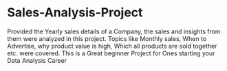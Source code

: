 # Sales-Analysis-Project
Provided the Yearly sales details of a Company, the sales and insights from them were analyzed in this project.
Topics like Monthly sales, When to Advertise, why product value is high, Which all products are sold together etc. were covered.
This is a Great beginner Project for Ones starting your Data Analysis Career
